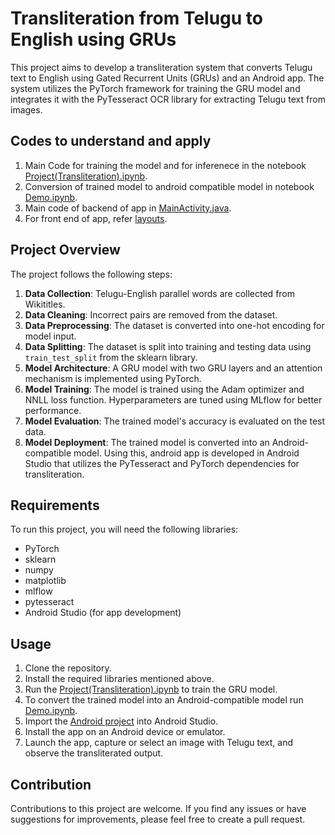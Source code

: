 # Transliteration from Telugu to English using GRUs

This project aims to develop a transliteration system that converts Telugu text to English using Gated Recurrent Units (GRUs) and an Android app. The system utilizes the PyTorch framework for training the GRU model and integrates it with the PyTesseract OCR library for extracting Telugu text from images.

## Codes to understand and apply 

1. Main Code for training the model and for inferenece in the notebook [Project(Transliteration).ipynb](Project(Transliteration).ipnb).
2. Conversion of trained model to android compatible model in notebook [Demo.ipynb](Demo.ipynb). 
3. Main code of backend of app in [MainActivity.java](app/src/main/java/com/example/transliteration/MainActivity.java).
4. For front end of app, refer [layouts](app/src/main/res/layout/).

## Project Overview

The project follows the following steps:

1. **Data Collection**: Telugu-English parallel words are collected from Wikititles.
2. **Data Cleaning**: Incorrect pairs are removed from the dataset.
3. **Data Preprocessing**: The dataset is converted into one-hot encoding for model input.
4. **Data Splitting**: The dataset is split into training and testing data using `train_test_split` from the sklearn library.
5. **Model Architecture**: A GRU model with two GRU layers and an attention mechanism is implemented using PyTorch.
6. **Model Training**: The model is trained using the Adam optimizer and NNLL loss function. Hyperparameters are tuned using MLflow for better performance.
7. **Model Evaluation**: The trained model's accuracy is evaluated on the test data.
8. **Model Deployment**: The trained model is converted into an Android-compatible model. Using this, android app is developed in Android Studio that utilizes the PyTesseract and PyTorch dependencies for transliteration.

## Requirements

To run this project, you will need the following libraries:

- PyTorch
- sklearn
- numpy
- matplotlib
- mlflow
- pytesseract
- Android Studio (for app development)

## Usage

1. Clone the repository.
2. Install the required libraries mentioned above.
3. Run the [Project(Transliteration).ipynb](Project(Transliteration).ipynb) to train the GRU model.
4. To convert the trained model into an Android-compatible model run [Demo.ipynb](Demo.ipynb).
5. Import the [Android project](app) into Android Studio.
6. Install the app on an Android device or emulator.
7. Launch the app, capture or select an image with Telugu text, and observe the transliterated output.

## Contribution

Contributions to this project are welcome. If you find any issues or have suggestions for improvements, please feel free to create a pull request.






